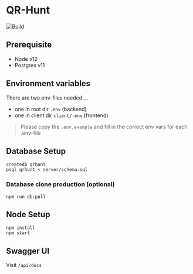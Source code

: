 # QR-Hunt

[![Build](https://github.com/VictorWinberg/qr-hunt/workflows/Build/badge.svg)](https://github.com/VictorWinberg/qr-hunt/actions?query=workflow%3ABuild+branch%3Amaster)

## Prerequisite

- Node v12
- Postgres v11

## Environment variables

There are two env-files needed ...
- one in root dir `.env` (backend) 
- one in client dir `client/.env` (frontend)
> Please copy the `.env.example` and fill in the correct env vars for each .env-file

## Database Setup
```
createdb qrhunt
psql qrhunt < server/schema.sql
```

### Database clone production (optional)
```
npm run db:pull
```

## Node Setup

```
npm install
npm start
```

## Swagger UI
Visit `/api/docs`
